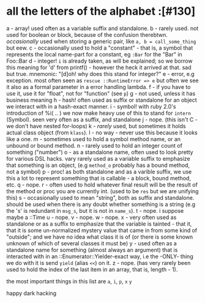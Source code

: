 # all the letters of the alphabet :[#130]

a - array! used often as a variable suffix and standalone.
b - rarely used. not used for boolean or block, because of the confusion
    therebtwn. *occasionally* used when storing a generic pair, like
    `a, b = call_some_thing` but eew.
c - occasionally used to hold a "constant" - that is, a symbol that represents
    the local name-part for a constant, eg `:Bar` for the "Bar" in Foo::Bar
d - integer! `i` is already taken, as will be explained; so we borrow this
    meaning for 'd' from printf() - however the heck it arrived at that.
    sad but true. mnemonic: "[d]oh! why does this stand for integer?"
e - error, e.g exception. most often seen as `rescue ::RuntimeError => e` but
    often we see it also as a formal parameter in a error handling lambda.
f - if you have to use it, use it for "float", not for "function" (see `p`)
g - not used, unless it has business meaning
h - hash! often used as suffix or standalone for an object we interact with
    in a hash-exact manner.
i - symbol! with ruby 2.0's introduction of %i( .. ) we now make heavy use
    of this to stand for `intern` (Symbol). seen very often as a suffix,
    and standalone
j - nope. (this isn't C - we don't have nested for-loops)
k - *rarely* used, but sometimes it holds actual class object (from `klass`).
l - no way - never use this because it looks like a one.
m - sometimes used to hold a symbol method name, or an unbound or bound method.
n - rarely used to hold an integer count of something ("number")
o - as a standalone name, often used to look pretty for various DSL hacks.
    vary rarely used as a variable suffix to emphasize that something is
    an object, (e.g `method_o` probably has a bound method, not a symbol)
p - proc! as both standalone and as a varible suffix, we use this a lot to
    represent something that is callable - a block, bound method, etc.
q - nope.
r - often used to hold whatever final result will be the result of the method
    or proc you are currently int. (used to be `res` but we are unifying this)
s - occasionally used to mean "string", both as suffix and standalone. should
    be used when there is any doubt whether something is a string (e.g  the
    's' is redundant in `msg_s`, but it is not in `name_s`).
t - nope. i suppose maybe a ::Time
u - nope.
v - nope.
w - nope.
x - very often used as standalone or as a suffix to emphasize that the variable
    is tainted - that it, that it is some un-normalized mystery value that
    came in from some kind of "outside"; and we have no idea what class it
    is of (or there is some known unknown of which of several classes it
    must be)
y - used often as a standalone name for something (almost always an argument)
    that is interacted with in an ::Enumerator::Yielder-exact way, i.e the
    -ONLY- thing we do with it is send `yield` (alias `<<`) on it.
z - nope. (has very rarely been used to hold the index of the last item in
    an array, that is, length - 1).

the most important things in this list are `a`, `i`, `p`, `x` `y`

happy dark hacking
